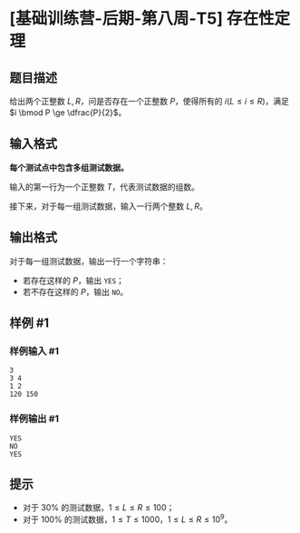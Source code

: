 # [基础训练营-后期-第八周-T5] 存在性定理

## 题目描述

给出两个正整数 $L,R$，问是否存在一个正整数 $P$，使得所有的 $i(L \le i \le R)$，满足 $i \bmod P \ge \dfrac{P}{2}$。

## 输入格式

**每个测试点中包含多组测试数据。**

输入的第一行为一个正整数 $T$，代表测试数据的组数。

接下来，对于每一组测试数据，输入一行两个整数 $L,R$。

## 输出格式

对于每一组测试数据，输出一行一个字符串：

- 若存在这样的 $P$，输出 `YES`；
- 若不存在这样的 $P$，输出 `NO`。

## 样例 #1

### 样例输入 #1

```
3
3 4
1 2
120 150
```

### 样例输出 #1

```
YES
NO
YES
```

## 提示

- 对于 $30\%$ 的测试数据，$1 \le L \le R \le 100$；
- 对于 $100\%$ 的测试数据，$1 \le T \le 1000$，$1 \le L \le R \le 10^9$。